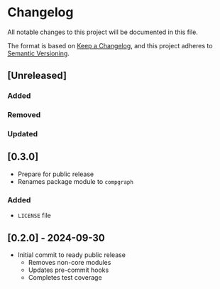 # Changelog

All notable changes to this project will be documented in this file.

The format is based on [Keep a Changelog](https://keepachangelog.com/en/1.1.0/),
and this project adheres to [Semantic Versioning](https://semver.org/spec/v2.0.0.html).

## [Unreleased]

### Added

### Removed

### Updated

## [0.3.0]

- Prepare for public release
- Renames package module to `compgraph`

### Added

- `LICENSE` file

## [0.2.0] - 2024-09-30

- Initial commit to ready public release
  - Removes non-core modules
  - Updates pre-commit hooks
  - Completes test coverage

